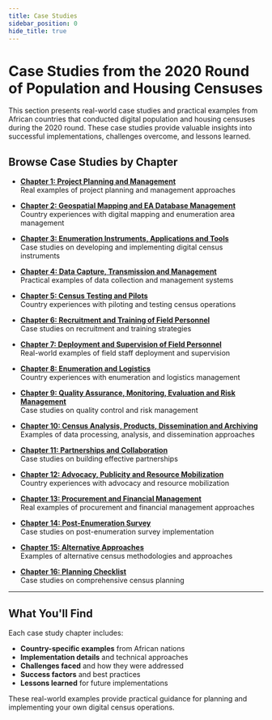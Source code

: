 ```yaml
---
title: Case Studies
sidebar_position: 0
hide_title: true
---
```


<h1 style={{fontSize: '1.2rem', lineHeight: '1.2', marginBottom: '1.5rem'}}>Case Studies from the 2020 Round of Population and Housing Censuses</h1>

This section presents real-world case studies and practical examples from African countries that conducted digital population and housing censuses during the 2020 round. These case studies provide valuable insights into successful implementations, challenges overcome, and lessons learned.

## Browse Case Studies by Chapter

- **[Chapter 1: Project Planning and Management](/docs/case-studies/Chapter-01/Case%20Studies)**  
  Real examples of project planning and management approaches

- **[Chapter 2: Geospatial Mapping and EA Database Management](/docs/case-studies/Chapter-02/Case%20Studies)**  
  Country experiences with digital mapping and enumeration area management

- **[Chapter 3: Enumeration Instruments, Applications and Tools](/docs/case-studies/Chapter-03/Case%20Studies)**  
  Case studies on developing and implementing digital census instruments

- **[Chapter 4: Data Capture, Transmission and Management](/docs/case-studies/Chapter-04/Case%20Studies)**  
  Practical examples of data collection and management systems

- **[Chapter 5: Census Testing and Pilots](/docs/case-studies/Chapter-05/Case%20Studies)**  
  Country experiences with piloting and testing census operations

- **[Chapter 6: Recruitment and Training of Field Personnel](/docs/case-studies/Chapter-06/Case%20Studies)**  
  Case studies on recruitment and training strategies

- **[Chapter 7: Deployment and Supervision of Field Personnel](/docs/case-studies/Chapter-07/Case%20Studies)**  
  Real-world examples of field staff deployment and supervision

- **[Chapter 8: Enumeration and Logistics](/docs/case-studies/Chapter-08/Case%20Studies)**  
  Country experiences with enumeration and logistics management

- **[Chapter 9: Quality Assurance, Monitoring, Evaluation and Risk Management](/docs/case-studies/Chapter-09/Case%20Studies)**  
  Case studies on quality control and risk management

- **[Chapter 10: Census Analysis, Products, Dissemination and Archiving](/docs/case-studies/Chapter-10/Case%20Studies)**  
  Examples of data processing, analysis, and dissemination approaches

- **[Chapter 11: Partnerships and Collaboration](/docs/case-studies/Chapter-11/Case%20Studies)**  
  Case studies on building effective partnerships

- **[Chapter 12: Advocacy, Publicity and Resource Mobilization](/docs/case-studies/Chapter-12/Case%20Studies)**  
  Country experiences with advocacy and resource mobilization

- **[Chapter 13: Procurement and Financial Management](/docs/case-studies/Chapter-13/Case%20Studies)**  
  Real examples of procurement and financial management approaches

- **[Chapter 14: Post-Enumeration Survey](/docs/case-studies/Chapter-14/Case%20Studies)**  
  Case studies on post-enumeration survey implementation

- **[Chapter 15: Alternative Approaches](/docs/case-studies/Chapter-15/Case%20Studies)**  
  Examples of alternative census methodologies and approaches

- **[Chapter 16: Planning Checklist](/docs/case-studies/Chapter-16/Case%20Studies)**  
  Case studies on comprehensive census planning

---

## What You'll Find

Each case study chapter includes:
- **Country-specific examples** from African nations
- **Implementation details** and technical approaches
- **Challenges faced** and how they were addressed
- **Success factors** and best practices
- **Lessons learned** for future implementations

These real-world examples provide practical guidance for planning and implementing your own digital census operations. 